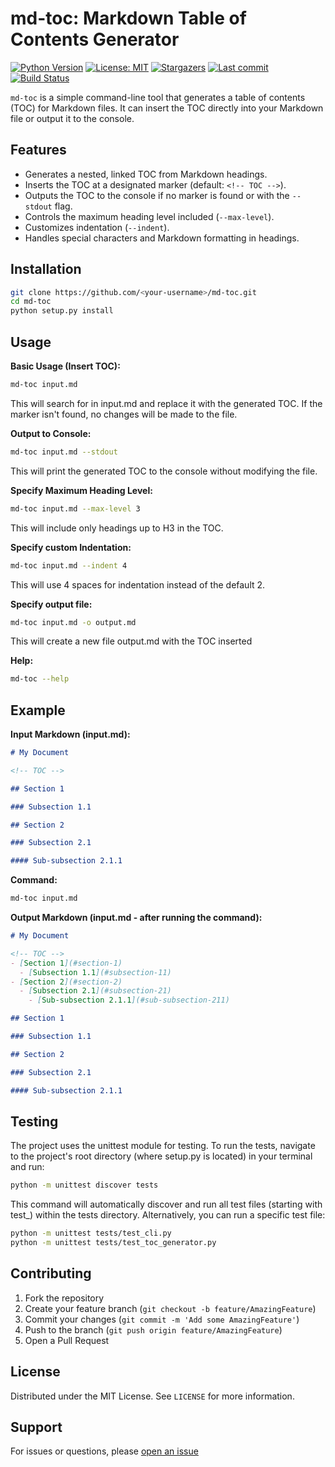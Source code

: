 # md-toc: Markdown Table of Contents Generator

[![Python Version](https://img.shields.io/badge/python-3.7%2B-blue)](https://www.python.org/)
[![License: MIT](https://img.shields.io/badge/License-MIT-blue.svg)](https://opensource.org/licenses/MIT)
[![Stargazers](https://img.shields.io/github/stars/ntalekt/md-toc?style=flat)](https://github.com/ntalekt/md-toc/stargazers)
[![Last commit](https://img.shields.io/github/last-commit/ntalekt/md-toc?style=flat)](https://github.com/ntalekt/md-toc/commits/master)
[![Build Status](https://github.com/ntalekt/md-toc/actions/workflows/python-app.yml/badge.svg)](https://github.com/ntalekt/md-toc/actions)

`md-toc` is a simple command-line tool that generates a table of contents (TOC) for Markdown files. It can insert the TOC directly into your Markdown file or output it to the console.

## Features

*   Generates a nested, linked TOC from Markdown headings.
*   Inserts the TOC at a designated marker (default: `<!-- TOC -->`).
*   Outputs the TOC to the console if no marker is found or with the `--stdout` flag.
*   Controls the maximum heading level included (`--max-level`).
*   Customizes indentation (`--indent`).
*   Handles special characters and Markdown formatting in headings.

## Installation

```bash
git clone https://github.com/<your-username>/md-toc.git
cd md-toc
python setup.py install
```

## Usage

**Basic Usage (Insert TOC):**
```bash
md-toc input.md
```
This will search for <!-- TOC --> in input.md and replace it with the generated TOC. If the marker isn't found, no changes will be made to the file.

**Output to Console:**
```bash
md-toc input.md --stdout
```
This will print the generated TOC to the console without modifying the file.

**Specify Maximum Heading Level:**
```bash
md-toc input.md --max-level 3
```
This will include only headings up to H3 in the TOC.

**Specify custom Indentation:**
```bash
md-toc input.md --indent 4
```
This will use 4 spaces for indentation instead of the default 2.

**Specify output file:**
```bash
md-toc input.md -o output.md
```
This will create a new file output.md with the TOC inserted

**Help:**
```bash
md-toc --help
```

## Example
**Input Markdown (input.md):**
```markdown
# My Document

<!-- TOC -->

## Section 1

### Subsection 1.1

## Section 2

### Subsection 2.1

#### Sub-subsection 2.1.1
```

**Command:**
```bash
md-toc input.md
```

**Output Markdown (input.md - after running the command):**
```markdown
# My Document

<!-- TOC -->
- [Section 1](#section-1)
  - [Subsection 1.1](#subsection-11)
- [Section 2](#section-2)
  - [Subsection 2.1](#subsection-21)
    - [Sub-subsection 2.1.1](#sub-subsection-211)

## Section 1

### Subsection 1.1

## Section 2

### Subsection 2.1

#### Sub-subsection 2.1.1
```

## Testing
The project uses the unittest module for testing. To run the tests, navigate to the project's root directory (where setup.py is located) in your terminal and run:
```bash
python -m unittest discover tests
```

This command will automatically discover and run all test files (starting with test_) within the tests directory. Alternatively, you can run a specific test file:
```bash
python -m unittest tests/test_cli.py
python -m unittest tests/test_toc_generator.py
```

## Contributing

1. Fork the repository
2. Create your feature branch (`git checkout -b feature/AmazingFeature`)
3. Commit your changes (`git commit -m 'Add some AmazingFeature'`)
4. Push to the branch (`git push origin feature/AmazingFeature`)
5. Open a Pull Request

## License

Distributed under the MIT License. See `LICENSE` for more information.

## Support

For issues or questions, please [open an issue](https://github.com/ntalekt/md-toc/issues)